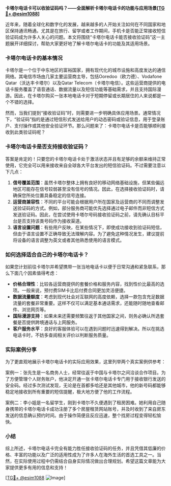 **卡塔尔电话卡可以收验证码吗？——全面解析卡塔尔电话卡的功能与应用场景[[TG💪+ @esim1088](https://t.me/s/esim1088)]**

近年来，随着全球化和数字化的发展，越来越多的人开始关注如何在不同国家和地区保持通讯畅通。尤其是在旅行、留学或者工作期间，手机卡是否能正常接收短信验证码成为许多人关心的问题。本文将围绕“卡塔尔电话卡能否接收验证码”这一主题展开详细探讨，帮助大家更好地了解卡塔尔电话卡的功能及其适用场景。

### 卡塔尔电话卡的基本情况

卡塔尔是一个位于中东地区的富裕国家，拥有现代化的城市设施和高度发达的通信网络。其电信市场由几家主要运营商主导，包括Ooredoo（欧力德）、Vodafone Qatar（沃达丰卡塔尔）以及Qatar Telecom（卡塔尔电信）。这些运营商提供的电话卡服务覆盖了语音通话、数据流量以及短信功能等基础需求，并且支持国际漫游。因此，在卡塔尔购买一张本地电话卡对于短期停留或长期居住的人来说都是一个不错的选择。

然而，当我们提到“接收验证码”时，则需要进一步明确具体应用场景。通常情况下，“验证码”指的是通过短信形式发送给用户的动态密码或验证信息，用于登录账户、支付操作或其他安全验证环节。那么问题来了：卡塔尔电话卡是否能够顺利接收到此类验证码呢？

### 卡塔尔电话卡是否支持接收验证码？

答案是肯定的！只要您的卡塔尔电话卡处于激活状态并且有足够的余额来维持正常使用，它完全可以用来接收来自全球各大平台发出的短信验证码。不过需要注意以下几点：

1. **信号覆盖范围**：虽然卡塔尔整体上拥有良好的移动网络基础设施，但某些偏远地区可能存在信号较弱甚至没有信号的情况。因此，在选择接收验证码时，请确保您所处位置具备稳定的信号连接。
2. **运营商兼容性**：不同的平台可能会根据用户所在国家及运营商的不同而调整发送验证码的方式。例如，部分服务商可能优先选择通过电子邮件而非短信方式发送验证码。因此，在尝试使用卡塔尔号码接收验证码之前，请先确认目标平台是否支持该类号码作为接收渠道。
3. **语言设置问题**：有些用户反映，在某些情况下，即使成功接收到验证码短信，但由于语言设置不正确导致无法理解内容。为了避免这种情况发生，建议提前将设备的语言调整为英文或者其他熟悉使用的语言模式。

### 如何选择适合自己的卡塔尔电话卡？

如果您计划前往卡塔尔并希望携带一张当地电话卡以便于日常沟通和紧急联系，那么下面几个因素值得考虑：

- **价格合理性**：比较各运营商提供的套餐价格和服务内容，找到性价比最高的选项。一般来说，预付费SIM卡比后付费合同更加灵活便捷。
- **数据流量额度**：考虑到现代社会对互联网的高度依赖，选择一款包含充足数据流量的套餐非常重要。这样不仅可以满足基本通话需求，还能随时随地查看邮件、浏览网页等。
- **国际漫游支持**：如果未来还需要频繁往返于其他国家之间，则务必确认所选套餐是否提供跨境通话与上网服务。
- **客户服务水平**：良好的客服体验可以在遇到问题时迅速得到解决。所以在挑选电话卡时，不妨多查阅相关评价以判断服务质量。

### 实际案例分享

为了更直观地展示卡塔尔电话卡的实际应用效果，这里列举两个真实案例供参考：

案例一：张先生是一名商务人士，经常往返于中国与卡塔尔之间洽谈合作项目。为了方便管理个人财务账户，他决定开通一张卡塔尔电话卡专门用于接收银行发送的安全码。经过多次测试发现，无论是在首都多哈还是其他城市，他的新号码都能够稳定地接收到所有重要的短信提醒，极大地方便了他的工作流程。

案例二：李小姐是一名留学生，刚到卡塔尔不久便遇到了租房困难。她利用自己随身携带的卡塔尔电话卡成功注册了多个房屋租赁网站账号，并及时收到了来自房东发送的信息确认预约时间。由于操作简便且反应迅速，整个找房过程变得轻松愉快。

### 小结

综上所述，卡塔尔电话卡完全有能力胜任接收验证码的任务，并且凭借其低廉的价格、丰富的功能以及广泛的适用性成为了许多人在海外生活的首选工具之一。当然，在实际使用过程中仍需结合自身实际情况做出合理规划。希望这篇文章能为大家提供更多有用的信息和支持！

[[TG💪+ @esim1088](https://t.me/s/esim1088) ![Image](https://i.postimg.cc/4NQfJmqS/Snipaste-2025-05-13-00-14-12.png)]